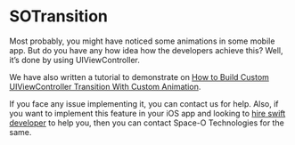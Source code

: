 # SOTransition
Most probably, you might have noticed some animations in some mobile app. But do you have any how idea how the developers achieve this? Well, it’s done by using UIViewController.

We have also written a tutorial to demonstrate on [How to Build Custom UIViewController Transition With Custom Animation](https://www.spaceotechnologies.com/build-custom-uiviewcontroller-transition-custom-animation/).

If you face any issue implementing it, you can contact us for help. Also, if you want to implement this feature in your iOS app and looking to [hire swift developer](http://www.spaceotechnologies.com/hire-swift-developer/) to help you, then you can contact Space-O Technologies for the same.
